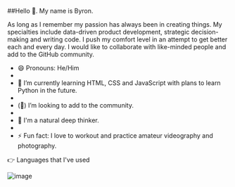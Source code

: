 ##Hello 👋. My name is Byron.

As long as I remember my passion has always been in creating things. My specialties include data-driven product development, strategic decision-making and writing code. I push my comfort level in an attempt to get better each and every day. I would like to collaborate with like-minded people and add to the GitHub community. 


* 😄 Pronouns: He/Him
* 
* 🌱 I’m currently learning HTML, CSS and JavaScript with plans to learn Python in the future.
* 
* (👀) I’m looking to add to the community.
* 
* 🤔 I'm a natural deep thinker.
* 
* ⚡ Fun fact: I love to workout and practice amateur videography and photography.

👉 Languages that I've used

![image](https://github.com/user-attachments/assets/a8e097e7-7c01-494f-97f2-9729106dc0e5)




<!--
**ByronBenton/ByronBenton** is a ✨ _special_ ✨ repository because its `README.md` (this file) appears on your GitHub profile.

Here are some ideas to get you started:

- 🔭 I’m currently working on ...
- 🌱 I’m currently learning ...
- 👯 I’m looking to collaborate on ...
- 🤔 I’m looking for help with ...
- 💬 Ask me about ...
- 📫 How to reach me: ...
- 😄 Pronouns: ...
- ⚡ Fun fact: ...
-->
